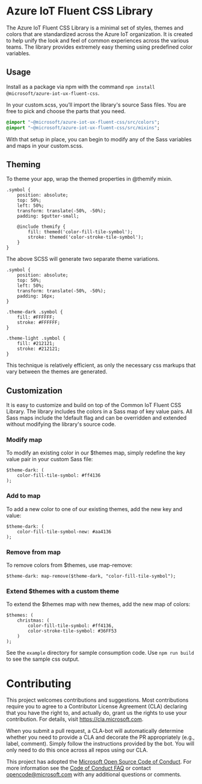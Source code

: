Azure IoT Fluent CSS Library
================================

The Azure IoT Fluent CSS Library is a minimal set of styles, themes and colors that are standardized across the Azure IoT organization. It is created to help unify the look and feel of common experiences across the various teams. The library provides extremely easy theming using predefined color variables.

Usage
-----
Install as a package via npm with the command `npm install @microsoft/azure-iot-ux-fluent-css`.

In your custom.scss, you’ll import the library's source Sass files. You are free to pick and choose the parts that you need. 

```sass import
@import "~@microsoft/azure-iot-ux-fluent-css/src/colors";
@import "~@microsoft/azure-iot-ux-fluent-css/src/mixins";
```

With that setup in place, you can begin to modify any of the Sass variables and maps in your custom.scss. 

Theming
-------

To theme your app, wrap the themed properties in @themify mixin. 

```
.symbol {
    position: absolute;
    top: 50%;
    left: 50%;
    transform: translate(-50%, -50%);
    padding: $gutter-small;

    @include themify {
        fill: themed('color-fill-tile-symbol');
        stroke: themed('color-stroke-tile-symbol');
    }    
}
```

The above SCSS will generate two separate theme variations. 

```
.symbol {
    position: absolute;
    top: 50%;
    left: 50%;
    transform: translate(-50%, -50%);
    padding: 16px;
}

.theme-dark .symbol {
    fill: #FFFFFF;
    stroke: #FFFFFF; 
}

.theme-light .symbol {
    fill: #212121;
    stroke: #212121;
}
```

This technique is relatively efficient, as only the necessary css markups that vary between the themes are generated.

Customization
-------------
It is easy to customize and build on top of the Common IoT Fluent CSS Library. The library includes the colors in a Sass map of key value pairs. All Sass maps include the !default flag and can be overridden and extended without modifying the library's source code. 

### Modify map

To modify an existing color in our $themes map, simply redefine the key value pair in your custom Sass file:

```
$theme-dark: (
    color-fill-tile-symbol: #ff4136
);
```

### Add to map

To add a new color to one of our existing themes, add the new key and value:

```
$theme-dark: (
    color-fill-tile-symbol-new: #aa4136
);
```

### Remove from map

To remove colors from $themes, use map-remove:

```
$theme-dark: map-remove($theme-dark, "color-fill-tile-symbol");
```

### Extend $themes with a custom theme

To extend the $themes map with new themes, add the new map of colors:

```
$themes: (
    christmas: (
        color-fill-tile-symbol: #ff4136,
        color-stroke-tile-symbol: #36FF53
    )    
);
```

See the `example` directory for sample consumption code. Use `npm run build` to see the sample css output.

Contributing
============

This project welcomes contributions and suggestions.  Most contributions require you to agree to a
Contributor License Agreement (CLA) declaring that you have the right to, and actually do, grant us
the rights to use your contribution. For details, visit https://cla.microsoft.com.

When you submit a pull request, a CLA-bot will automatically determine whether you need to provide
a CLA and decorate the PR appropriately (e.g., label, comment). Simply follow the instructions
provided by the bot. You will only need to do this once across all repos using our CLA.

This project has adopted the [Microsoft Open Source Code of Conduct](https://opensource.microsoft.com/codeofconduct/).
For more information see the [Code of Conduct FAQ](https://opensource.microsoft.com/codeofconduct/faq/) or
contact [opencode@microsoft.com](mailto:opencode@microsoft.com) with any additional questions or comments.